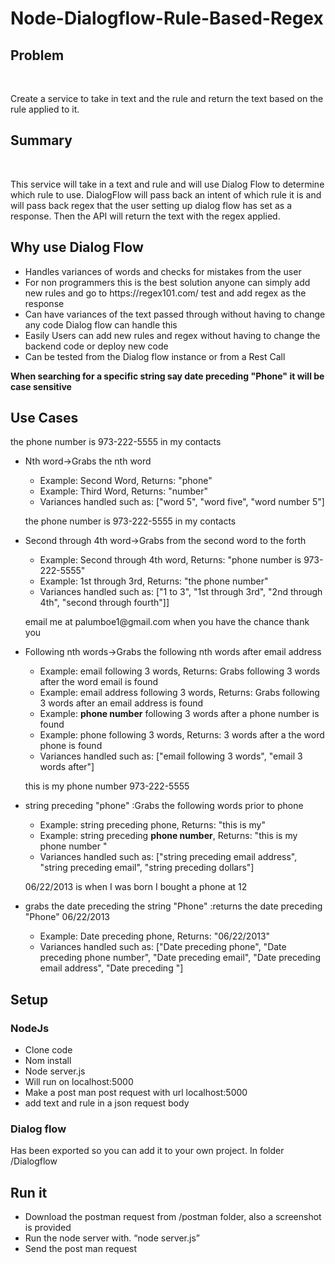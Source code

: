 # Node-Dialogflow-Rule-Based-Regex
<h2>Problem</h2> <p>Create a service to take in text and the rule and return the text based on the rule applied to it. </p>

<h2>Summary</h2> <p>This service will take in a text and rule and will use Dialog Flow to determine which rule to use. DialogFlow will pass back an intent of which rule it is and will pass back regex that the user setting up dialog flow has set as a response. Then the API will return the text with the regex applied.</p>

<h2>Why use Dialog Flow</h2>
<ul>
  <li> Handles variances of words and checks for mistakes from the user</li>
  <li>For non programmers this is the best solution anyone can simply add new rules and go to https://regex101.com/ test and add regex as the response</li>
  <li>Can have variances of the text passed through without having to change any code Dialog flow can handle this</li>
  <li>Easily Users can add new rules and regex without having to change the backend code or deploy new code</li>
  <li>Can be tested from the Dialog flow instance or from a Rest Call</li>
</ul>

<strong>When searching for a specific string say date preceding "Phone" it will be case sensitive</strong>

<h2>Use Cases</h2>
<p>the phone number is 973-222-5555 in my contacts</p>
<ul>
    <li>Nth word->Grabs the nth word</li>
        <ul>
            <li>Example: Second Word, Returns: "phone"</li>
            <li>Example: Third Word, Returns: "number"</li>
            <li>Variances handled such as: ["word 5", "word five", "word number 5"]</li>
        </ul>
    </li>
    <p>the phone number is 973-222-5555 in my contacts</p>
    <li>Second through 4th word->Grabs from the second word to the forth</li>
        <ul>
        <li>Example: Second through 4th word, Returns: "phone number is 973-222-5555"</li>
        <li>Example: 1st through 3rd, Returns: "the phone number"</li>
        <li>Variances handled such as: ["1 to 3", "1st through 3rd", "2nd through 4th", "second through fourth"]]</li>
        </ul>
    </li>
    <p>email me at palumboe1@gmail.com when you have the chance thank you</p>
        <li>Following nth words->Grabs the following nth words after email address</li>
        <ul>
        <li>Example: email following 3 words, Returns: Grabs following 3 words after the word email is found</li>
        <li>Example: email address following 3 words, Returns: Grabs following 3 words after an email address is found</li>
        <li>Example: <strong>phone number</strong> following 3 words after a phone number is found</li>
        <li>Example: phone following 3 words, Returns: 3 words after a the word phone is found</li>
        <li>Variances handled such as: ["email following 3 words", "email 3 words after"]</li>
        </ul>
        </li>
    <p>this is my phone number 973-222-5555 </p>
        <li>string preceding "phone" :Grabs the following words prior to phone</li>
        <ul>
        <li>Example: string preceding phone, Returns: "this is my"</li>
        <li>Example: string preceding <strong>phone number</strong>, Returns: "this is my phone number "</li>
        <li>Variances handled such as: ["string preceding email address", "string preceding email", "string preceding dollars"]</li>
        </ul>
        </li>
    <p>06/22/2013 is when I was born I bought a phone at 12 </p>
    <li>grabs the date preceding the string "Phone" :returns the date preceding "Phone" 06/22/2013</li>
        <ul>
        <li>Example: Date preceding phone, Returns: "06/22/2013"</li>
        <li>Variances handled such as: ["Date preceding phone", "Date preceding phone number", "Date preceding email", "Date preceding email address", "Date preceding <string>"]</li>
        </ul>
        </li>

</ul>

	
<h2>Setup</h2>
  <h3>NodeJs</h3>
	<ul>
	<li>Clone code</li>
	<li>Nom install</li>
	<li>Node server.js</li>
	<li>Will run on localhost:5000</li>
	<li>Make a post man post request with url localhost:5000</li>
	<li>add text and rule in a json request body</li>
	</ul>
 <h3>Dialog flow </h3>
	<p>Has been exported so you can add it to your own project. In folder /Dialogflow </p>

<h2>Run it</h2>
<ul>
	<li>Download the postman request from /postman folder, also a screenshot is provided</li>
	<li>Run the node server with. “node server.js”</li>
       <li> Send the post man request </li>
</ul>

